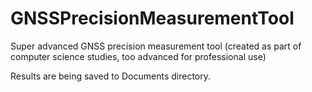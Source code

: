 # GNSSPrecisionMeasurementTool
Super advanced GNSS precision measurement tool (created as part of computer science studies, too advanced for professional use)

Results are being saved to Documents directory.
